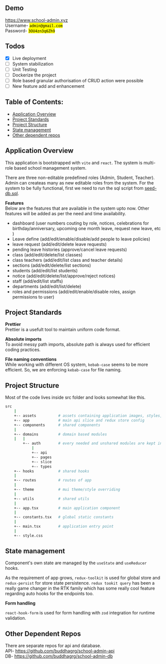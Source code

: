 ## Demo
https://www.school-admin.xyz \
Username- <mark>`admin@gmail.com`</mark> \
Password- <mark>`3OU4zn3q6Zh9`</mark>

## Todos
- [x] Live deployment
- [ ] System stabilization
- [ ] Unit Testing
- [ ] Dockerize the project
- [ ] Role based granular authorisation of CRUD action were possible
- [ ] New feature add and enhancement

## Table of Contents:
- [Application Overview](#application-overview)
- [Project Standards](#project-standards)
- [Project Structure](#project-structure)
- [State management](#state-management)
- [Other dependent repos](#other-dependent-repos)

## Application Overview

This application is bootstrapped with `vite` and `react`. The system is multi-role based school management system.

There are three non-editable predefined roles (Admin, Student, Teacher). Admin can createas many as new editable roles from the system. For the system to be fully functional, first we need to run the sql script from [seed-db.sql](https://github.com/buddhagrg/school-admin-db/blob/master/seed-db.sql).

**Features** \
Below are the features that are available in the system upto now. Other features will be added as per the need and time availability.

- dashboard (user numbers couting by role, notices, celebrations for birthday/anniversary, upcoming one month leave, request new leave, etc )
- Leave define (add/edit/enable/disable/add people to leave policies)
- leave request (add/edit/delete leave requests)
- pending leave histories (approve/cancel leave requests)
- class (add/edit/delete/list classes)
- class teachers (add/edit/list class and teacher details)
- sections (add/edit/delete/list sections)
- students (add/edit/list students)
- notice (add/edit/delete/list/approve/reject notices)
- staff (add/edit/list staffs)
- departments (add/edit/list/delete)
- roles and permissions (add/edit/enable/disable roles, assign permissions to user)

## Project Standards

**Prettier** \
Prettier is a usefult tool to maintain uniform code format.

**Absolute imports** \
To avoid messy path imports, absolute path is always used for efficient coding practices.

**File naming conventions** \
While working with different OS system, `kebab-case` seems to be more efficient. So, we are enforcing `kebab-case` for file naming.

## Project Structure

Most of the code lives inside src folder and looks somewhat like this.

```sh
src
    |
    +-- assets          # assets containing application images, styles, etc
    +-- app             # main api slice and redux store config
    +-- components      # shared components
    |
    +-- domains         # domain based modules
    |   |
        +-- auth        # every needed and unshared modules are kept in their own module
            |
            +-- api
            +-- pages
            +-- slice
            +-- types
    +-- hooks           # shared hooks
    |
    +-- routes          # routes of app
    |
    +-- theme           # mui theme/style overriding
    |
    +-- utils           # shared utils
    |
    +-- app.tsx         # main application component
    |
    +-- constants.tsx   # global static constants
    |
    +-- main.tsx        # application entry point
    |
    +-- style.css
```

## State management

Component's own state are managed by the `useState` and `useReducer` hooks.

As the requirement of app grows, `redux-toolkit` is used for global store and `redux-persist` for store state persistence. `redux tookit query` has been a really game changer in the RTK family which has some really cool feature regarding auto hooks for the endpoints too.

**Form handling** 

`react-hook-form` is used for form handling with `zod` integration for runtime validation.

## Other Dependent Repos
There are separate repos for api and database. \
API- https://github.com/buddhagrg/school-admin-api \
DB- https://github.com/buddhagrg/school-admin-db
